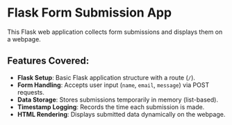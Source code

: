 # Flask Form Submission App

This Flask web application collects form submissions and displays them on a webpage.

## Features Covered:
- **Flask Setup**: Basic Flask application structure with a route (`/`).
- **Form Handling**: Accepts user input (`name`, `email`, `message`) via POST requests.
- **Data Storage**: Stores submissions temporarily in memory (list-based).
- **Timestamp Logging**: Records the time each submission is made.
- **HTML Rendering**: Displays submitted data dynamically on the webpage.

